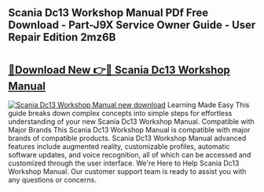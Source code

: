 ## Scania Dc13 Workshop Manual PDf Free Download - Part-J9X Service Owner Guide - User Repair Edition 2mz6B

# <h2><a href="http://cf24600.oget.top/?id=Scania+Dc13+Workshop+Manual">🔗Download New 👉🔴 Scania Dc13 Workshop Manual</a></h2>

[![Scania Dc13 Workshop Manual new download](https://i.imgur.com/5g1atiW.png)](http://cf24600.oget.top/?id=Scania+Dc13+Workshop+Manual)
Learning Made Easy This guide breaks down complex concepts into simple steps for effortless understanding of your new Scania Dc13 Workshop Manual. Compatible with Major Brands This Scania Dc13 Workshop Manual is compatible with major brands of compatible products. Scania Dc13 Workshop Manual advanced features include augmented reality, customizable profiles, automatic software updates, and voice recognition, all of which can be accessed and customized through the user interface. We're Here to Help Scania Dc13 Workshop Manual. Our customer support team is ready to assist you with any questions or concerns.
